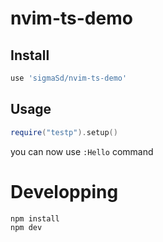 # nvim-ts-demo

## Install

```lua
use 'sigmaSd/nvim-ts-demo'
```

## Usage

```lua
require("testp").setup()
```

you can now use `:Hello` command

# Developping

```bash
npm install
npm dev
```
